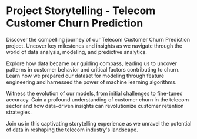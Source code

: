 # Project Storytelling - Telecom Customer Churn Prediction 

Discover the compelling journey of our Telecom Customer Churn Prediction project. Uncover key milestones and insights as we navigate through the world of data analysis, modeling, and predictive analytics.

Explore how data became our guiding compass, leading us to uncover patterns in customer behavior and critical factors contributing to churn. Learn how we prepared our dataset for modeling through feature engineering and harnessed the power of machine learning algorithms.

Witness the evolution of our models, from initial challenges to fine-tuned accuracy. Gain a profound understanding of customer churn in the telecom sector and how data-driven insights can revolutionize customer retention strategies.

Join us in this captivating storytelling experience as we unravel the potential of data in reshaping the telecom industry's landscape.

